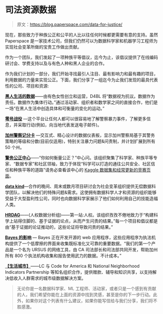 # 司法资源数据

> 原文：<https://blog.paperspace.com/data-for-justice/>

现在，那些致力于种族公正和公平的人比以往任何时候都更需要有意的支持。虽然 Paperspace 是一家技术公司，但我们仍然可以为数据科学家和机器学习工程师为实现社会变革所做的宝贵工作做出贡献。

作为一个团队，我们发起了一项种族平等倡议，迄今为止，该倡议提供了在线编码研讨会、学费支持以及与有色人种和黑人企业的合作。

作为我们计划的一部分，我们开始寻找最引人注目、最有影响力和最有趣的项目，利用数据的力量来实现公正。下面，我们分享了一组迄今为止我们发现的最具代表性的公司、项目和资源:

[**黑人生活的数据**](https://d4bl.org/)——由有色女性创立和运营，D4BL 将“数据视为抗议。数据作为责任。数据作为集体行动。”通过活动家、组织者和数学家之间的直接合作，他们是一场“在黑人生活中创造具体和可衡量的变化的运动。”

[**零号战役**](https://www.joincampaignzero.org/) —这个平台让任何人都可以很容易地了解警察暴力事件，了解更多信息，并采取行动(例如，向当地代表发送电子邮件)。

[**加州警察记分卡**](https://policescorecard.org/) —交互式、精心设计的数据仪表板，显示加州警察局基于其警务策略的等级和分数(目前仅适用)，特别关注暴力问题&问责制，并计划扩展到所有 50 个州。

[**警务公正中心**](https://policingequity.org/about/who-we-are)——“你如何衡量公正？”中心问。该组织聚集了科学家、种族平等专家、“数据专家”和社区领袖，致力于体现“科学可以打造的通往公共安全、社区信任和种族平等的道路”请务必查看该中心的 [Kaggle 数据集和经常更新的竞赛页面](https://www.kaggle.com/center-for-policing-equity/data-science-for-good)。

**[data kind](https://www.datakind.org/)**—合作的晚间、周末或数月项目研讨会为社会变革组织提供无偿数据科学团队，以解决他们的特殊问题&需求。这使拥有数据科学人才和资源的组织能够受益于大型盈利性公司，同时也向数据科学家展示了他们如何利用自己的技能造福人类。

[**HRDAG**](https://hrdag.org/)——(人权数据分析组)——第一站:人权。该组织孜孜不倦地致力于“构建科学上站得住脚的、基于证据的论点，从而产生问责的结果。”每一个项目和倡议都是由“基于证据的论证推动的，这些论证将导致问责的结果。”

[**Bayes 的影响**](https://www.bayesimpact.org/) — Bayes 正在开发开源的 web 应用程序，这些应用程序为执法机构提供了一个低摩擦的界面来收集既标准化又可靠的重要数据。“我们的第一个产品是一个名为 URSUS 的网络工具，由 CA 司法部长和司法部共同开发，帮助加州所有 800 个执法机构收集和报告使用武力的数据。不计成本。”

[**【生活城市】**](https://www.livingcities.org/work/civic-tech-and-data-collaborative)——LC 与 Code for America 和 National Neighborhood Indicators Partnership 等知名组织合作，提供赠款、辅导和知识共享，以支持解决低收入人群需求的城市级数据解决方案。

> 无论你是一名数据科学家、ML 工程师、活动家，或者只是一个感到有贡献的人，我们希望你能在上面的资源中找到灵感，甚至是你的下一步行动。此外，如果你对这个列表有什么建议，如果你能写信给与我们分享，我们将不胜感激。